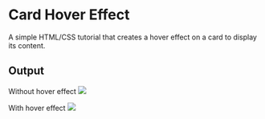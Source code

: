 # Card Hover Effect

A simple HTML/CSS tutorial that creates a hover effect on a card to display its content.

## Output

Without hover effect
![](https://i.postimg.cc/d05hsG6V/Screenshot-2023-07-29-at-23-53-38.png)

With hover effect
![](https://i.postimg.cc/Kz457P81/Screenshot-2023-07-29-at-23-55-10.png)
